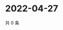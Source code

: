 # 2022-04-27

共 0 条

<!-- BEGIN WEIBO -->
<!-- 最后更新时间 Wed Apr 27 2022 14:20:32 GMT+0800 (China Standard Time) -->

<!-- END WEIBO -->
